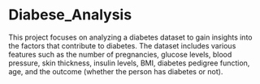 # Diabese_Analysis
This project focuses on analyzing a diabetes dataset to gain insights into the factors that contribute to diabetes. The dataset includes various features such as the number of pregnancies, glucose levels, blood pressure, skin thickness, insulin levels, BMI, diabetes pedigree function, age, and the outcome (whether the person has diabetes or not).
